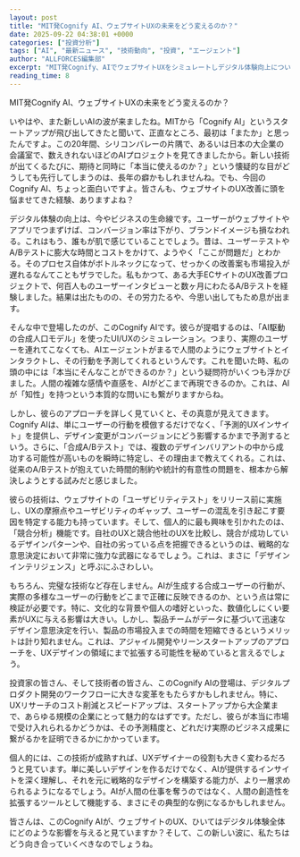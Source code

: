 ```yaml
---
layout: post
title: "MIT発Cognify AI、ウェブサイトUXの未来をどう変えるのか？"
date: 2025-09-22 04:38:01 +0000
categories: ["投資分析"]
tags: ["AI", "最新ニュース", "技術動向", "投資", "エージェント"]
author: "ALLFORCES編集部"
excerpt: "MIT発Cognify、AIでウェブサイトUXをシミュレートしデジタル体験向上について詳細に分析します。"
reading_time: 8
---
```


MIT発Cognify AI、ウェブサイトUXの未来をどう変えるのか？

いやはや、また新しいAIの波が来ましたね。MITから「Cognify AI」というスタートアップが飛び出してきたと聞いて、正直なところ、最初は「またか」と思ったんですよ。この20年間、シリコンバレーの片隅で、あるいは日本の大企業の会議室で、数えきれないほどのAIプロジェクトを見てきましたから。新しい技術が出てくるたびに、期待と同時に「本当に使えるのか？」という懐疑的な目がどうしても先行してしまうのは、長年の癖かもしれませんね。でも、今回のCognify AI、ちょっと面白いですよ。皆さんも、ウェブサイトのUX改善に頭を悩ませてきた経験、ありますよね？

デジタル体験の向上は、今やビジネスの生命線です。ユーザーがウェブサイトやアプリでつまずけば、コンバージョン率は下がり、ブランドイメージも損なわれる。これはもう、誰もが肌で感じていることでしょう。昔は、ユーザーテストやA/Bテストに膨大な時間とコストをかけて、ようやく「ここが問題だ」とわかる。そのプロセス自体がボトルネックになって、せっかくの改善案も市場投入が遅れるなんてこともザラでした。私もかつて、ある大手ECサイトのUX改善プロジェクトで、何百人ものユーザーインタビューと数ヶ月にわたるA/Bテストを経験しました。結果は出たものの、その労力たるや、今思い出してもため息が出ます。

そんな中で登場したのが、このCognify AIです。彼らが提唱するのは、「AI駆動の合成人口モデル」を使ったUI/UXのシミュレーション。つまり、実際のユーザーを連れてこなくても、AIエージェントがまるで人間のようにウェブサイトとインタラクトし、その行動を予測してくれるというんです。これを聞いた時、私の頭の中には「本当にそんなことができるのか？」という疑問符がいくつも浮かびました。人間の複雑な感情や直感を、AIがどこまで再現できるのか。これは、AIが「知性」を持つという本質的な問いにも繋がりますからね。

しかし、彼らのアプローチを詳しく見ていくと、その真意が見えてきます。Cognify AIは、単にユーザーの行動を模倣するだけでなく、「予測的UXインサイト」を提供し、デザイン変更がコンバージョンにどう影響するかまで予測するという。さらに、「合成A/Bテスト」では、複数のデザインバリアントの中から成功する可能性が高いものを瞬時に特定し、その理由まで教えてくれる。これは、従来のA/Bテストが抱えていた時間的制約や統計的有意性の問題を、根本から解決しようとする試みだと感じました。

彼らの技術は、ウェブサイトの「ユーザビリティテスト」をリリース前に実施し、UXの摩擦点やユーザビリティのギャップ、ユーザーの混乱を引き起こす要因を特定する能力も持っています。そして、個人的に最も興味を引かれたのは、「競合分析」機能です。自社のUXと競合他社のUXを比較し、競合が成功しているデザインパターンや、自社の劣っている点を把握できるというのは、戦略的な意思決定において非常に強力な武器になるでしょう。これは、まさに「デザインインテリジェンス」と呼ぶにふさわしい。

もちろん、完璧な技術など存在しません。AIが生成する合成ユーザーの行動が、実際の多様なユーザーの行動をどこまで正確に反映できるのか、という点は常に検証が必要です。特に、文化的な背景や個人の嗜好といった、数値化しにくい要素がUXに与える影響は大きい。しかし、製品チームがデータに基づいて迅速なデザイン意思決定を行い、製品の市場投入までの時間を短縮できるというメリットは計り知れません。これは、アジャイル開発やリーンスタートアップのアプローチを、UXデザインの領域にまで拡張する可能性を秘めていると言えるでしょう。

投資家の皆さん、そして技術者の皆さん、このCognify AIの登場は、デジタルプロダクト開発のワークフローに大きな変革をもたらすかもしれません。特に、UXリサーチのコスト削減とスピードアップは、スタートアップから大企業まで、あらゆる規模の企業にとって魅力的なはずです。ただし、彼らが本当に市場で受け入れられるかどうかは、その予測精度と、どれだけ実際のビジネス成果に繋がるかを証明できるかにかかっています。

個人的には、この技術が成熟すれば、UXデザイナーの役割も大きく変わるだろうと見ています。単に美しいデザインを作るだけでなく、AIが提供するインサイトを深く理解し、それを元に戦略的なデザインを構築する能力が、より一層求められるようになるでしょう。AIが人間の仕事を奪うのではなく、人間の創造性を拡張するツールとして機能する、まさにその典型的な例になるかもしれません。

皆さんは、このCognify AIが、ウェブサイトのUX、ひいてはデジタル体験全体にどのような影響を与えると見ていますか？そして、この新しい波に、私たちはどう向き合っていくべきなのでしょうね。


